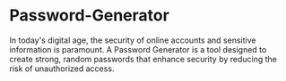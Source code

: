 # Password-Generator
In today's digital age, the security of online accounts and sensitive information is paramount. A Password Generator is a tool designed to create strong, random passwords that enhance security by reducing the risk of unauthorized access.

